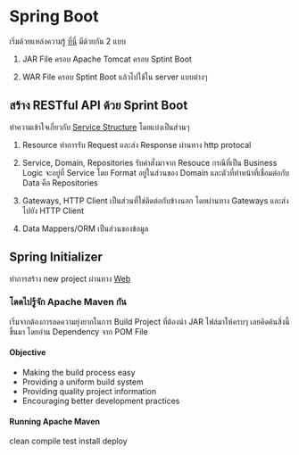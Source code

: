# Spring Boot

เริ่มด้วยแหล่งความรู้ [ที่นี่](https://github.com/up1)
มีด้วยกัน 2 แบบ

1. JAR File ครอบ Apache Tomcat ครอบ Sptint Boot

2. WAR File ครอบ Sptint Boot แล้วไปใช้ใน server แบบต่างๆ

## สร้าง RESTful API ด้วย Sprint Boot

ทำความเข้าใจเกี่ยวกับ [Service Structure](https://martinfowler.com/articles/microservice-testing) โดยแบ่งเป็นส่วนๆ

1. Resource ทำการรับ Request และส่ง Response ผ่านทาง http protocal

2. Service, Domain, Repositories รับคำสั่งมาจาก Resouce กรณีที่เป็น Business Logic จะอยู่ที่ Service โดย Format อยู่ในส่วนของ Domain และตัวที่ทำหน้าที่เชื่อมต่อกับ Data คือ Repositories

3. Gateways, HTTP Client เป็นส่วนที่ใช่ติดต่อกับข้างนอก โดยผ่านทาง Gateways และส่งไปยัง HTTP Client

4. Data Mappers/ORM เป็นส่วนของข้อมูล

## Spring Initializer

ทำการสร้าง new project ผ่านทาง [Web](https://start.spring.io)

### โดดไปรู้จัก Apache Maven กัน

เริ่มจากต้องการลดความยุ่งยากในการ Build Project ที่ต้องนำ JAR ไฟล์มาให้ครบๆ เลยคิดค้นสิ่งนี้ขึ้นมา โดยอ่าน Dependency จาก POM File

#### Objective

- Making the build process easy
- Providing a uniform build system
- Providing quality project information
- Encouraging better development practices

#### Running Apache Maven

clean
compile
test
install
deploy
